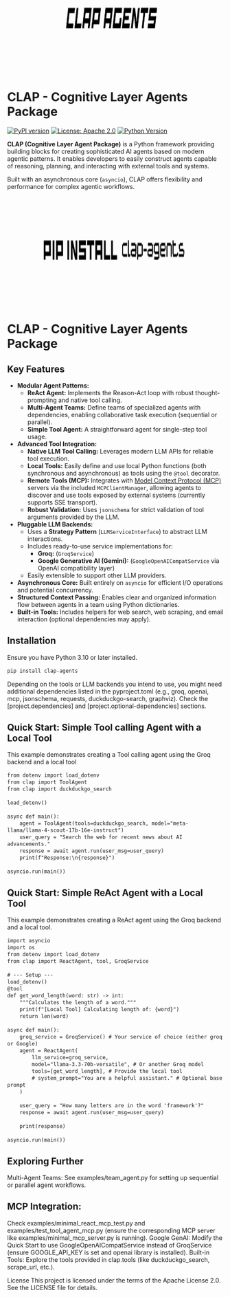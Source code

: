 <p align="center">
  <img src="GITCLAP.png" alt="CLAP Logo" width="350" height="250"/>
</p>

# CLAP - Cognitive Layer Agents Package

[![PyPI version](https://img.shields.io/pypi/v/CLAP.svg)](https://pypi.org/project/CLAP/)
[![License: Apache 2.0](https://img.shields.io/badge/License-Apache_2.0-blue.svg)](https://opensource.org/licenses/Apache-2.0)
[![Python Version](https://img.shields.io/pypi/pyversions/CLAP.svg)](https://pypi.org/project/CLAP/)
<!-- Add other badges as desired, e.g., build status, coverage -->

**CLAP (Cognitive Layer Agent Package)** is a Python framework providing building blocks for creating sophisticated AI agents based on modern agentic patterns. It enables developers to easily construct agents capable of reasoning, planning, and interacting with external tools and systems.

Built with an asynchronous core (`asyncio`), CLAP offers flexibility and performance for complex agentic workflows.

<p align="center">
  <img src="PIP CLAP.png" alt="CLAP Logo" width="350" height="250"/>
</p>


# CLAP - Cognitive Layer Agents Package
## Key Features

*   **Modular Agent Patterns:**
    *   **ReAct Agent:** Implements the Reason-Act loop with robust thought-prompting and native tool calling.
    *   **Multi-Agent Teams:** Define teams of specialized agents with dependencies, enabling collaborative task execution (sequential or parallel).
    *   **Simple Tool Agent:** A straightforward agent for single-step tool usage.
*   **Advanced Tool Integration:**
    *   **Native LLM Tool Calling:** Leverages modern LLM APIs for reliable tool execution.
    *   **Local Tools:** Easily define and use local Python functions (both synchronous and asynchronous) as tools using the `@tool` decorator.
    *   **Remote Tools (MCP):** Integrates with [Model Context Protocol (MCP)](https://modelcontextprotocol.io/) servers via the included `MCPClientManager`, allowing agents to discover and use tools exposed by external systems (currently supports SSE transport).
    *   **Robust Validation:** Uses `jsonschema` for strict validation of tool arguments provided by the LLM.
*   **Pluggable LLM Backends:**
    *   Uses a **Strategy Pattern** (`LLMServiceInterface`) to abstract LLM interactions.
    *   Includes ready-to-use service implementations for:
        *   **Groq:** (`GroqService`)
        *   **Google Generative AI (Gemini):** (`GoogleOpenAICompatService` via OpenAI compatibility layer)
    *   Easily extensible to support other LLM providers.
*   **Asynchronous Core:** Built entirely on `asyncio` for efficient I/O operations and potential concurrency.
*   **Structured Context Passing:** Enables clear and organized information flow between agents in a team using Python dictionaries.
*   **Built-in Tools:** Includes helpers for web search, web scraping, and email interaction (optional dependencies may apply).

## Installation

Ensure you have Python 3.10 or later installed.

```bash
pip install clap-agents
```
Depending on the tools or LLM backends you intend to use, you might need additional dependencies listed in the pyproject.toml (e.g., groq, openai, mcp, jsonschema, requests, duckduckgo-search, graphviz). Check the [project.dependencies] and [project.optional-dependencies] sections.


## Quick Start: Simple Tool calling Agent with a Local Tool
This example demonstrates creating a Tool calling agent using the Groq backend and a local tool

```
from dotenv import load_dotenv
from clap import ToolAgent
from clap import duckduckgo_search

load_dotenv()

async def main():
    agent = ToolAgent(tools=duckduckgo_search, model="meta-llama/llama-4-scout-17b-16e-instruct")
    user_query = "Search the web for recent news about AI advancements."
    response = await agent.run(user_msg=user_query)
    print(f"Response:\n{response}")

asyncio.run(main())
```


## Quick Start: Simple ReAct Agent with a Local Tool
This example demonstrates creating a ReAct agent using the Groq backend and a local tool.

```
import asyncio
import os
from dotenv import load_dotenv
from clap import ReactAgent, tool, GroqService

# --- Setup ---
load_dotenv() 
@tool
def get_word_length(word: str) -> int:
    """Calculates the length of a word."""
    print(f"[Local Tool] Calculating length of: {word}")
    return len(word)

async def main():
    groq_service = GroqService() # Your service of choice (either groq or Google)
    agent = ReactAgent(
        llm_service=groq_service,
        model="llama-3.3-70b-versatile", # Or another Groq model
        tools=[get_word_length], # Provide the local tool
        # system_prompt="You are a helpful assistant." # Optional base prompt
    )

    user_query = "How many letters are in the word 'framework'?"
    response = await agent.run(user_msg=user_query)
    
    print(response)
    
asyncio.run(main())
```

## Exploring Further
Multi-Agent Teams: See examples/team_agent.py for setting up sequential or parallel agent workflows.

## MCP Integration: 
Check examples/minimal_react_mcp_test.py and examples/test_tool_agent_mcp.py (ensure the corresponding MCP server like examples/minimal_mcp_server.py is running).
Google GenAI: Modify the Quick Start to use GoogleOpenAICompatService instead of GroqService (ensure GOOGLE_API_KEY is set and openai library is installed).
Built-in Tools: Explore the tools provided in clap.tools (like duckduckgo_search, scrape_url, etc.).


License
This project is licensed under the terms of the Apache License 2.0. See the LICENSE file for details.
